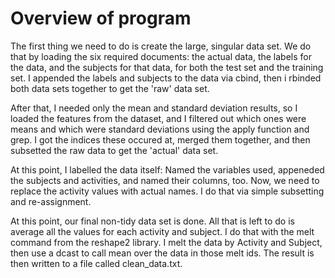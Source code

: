 # Overview of program

The first thing we need to do is create the large, singular data set. We do that by loading the six required documents: the actual data, the labels for the data, and the subjects for that data, for both the test set and the training set. I appended the labels and subjects to the data via cbind, then i rbinded both data sets together to get the 'raw' data set.

After that, I needed only the mean and standard deviation results, so I loaded the features from the dataset, and I filtered out which ones were means and which were standard deviations using the apply function and grep. I got the indices these occured at, merged them together, and then subsetted the raw data to get the 'actual' data set.

At this point, I labelled the data itself: Named the variables used, appeneded the subjects and activities, and named their columns, too. Now, we need to replace the activity values with actual names. I do that via simple subsetting and re-assignment. 

At this point, our final non-tidy data set is done. All that is left to do is average all the values for each activity and subject. I do that with the melt command from the reshape2 library. I melt the data by Activity and Subject, then use a dcast to call mean over the data in those melt ids. The result is then written to a file called clean_data.txt.

